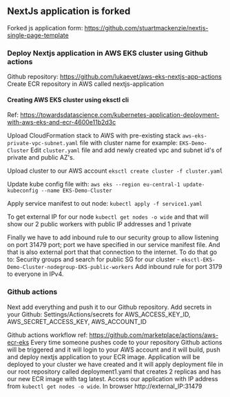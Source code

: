 ## NextJs application is forked
Forked js application form: https://github.com/stuartmackenzie/nextjs-single-page-template


### Deploy Nextjs application in AWS EKS cluster using Github actions

Github repository: https://github.com/lukaevet/aws-eks-nextjs-app-actions
Create ECR repository in AWS called  nextjs-application

#### Creating AWS EKS cluster using eksctl cli

Ref: https://towardsdatascience.com/kubernetes-application-deployment-with-aws-eks-and-ecr-4600e11b2d3c

Upload CloudFormation stack to AWS with pre-existing stack `aws-eks-private-vpc-subnet.yaml` file with cluster name for example: `EKS-Demo-Cluster`
 Edit `cluster.yaml` file and add newly created vpc and subnet id's of private and public AZ's.

Upload cluster to our AWS account 
``eksctl create cluster -f cluster.yaml``

Update kube config file with: 
`aws eks --region eu-central-1 update-kubeconfig --name EKS-Demo-Cluster`

Apply service manifest to out node:
`kubectl apply -f service1.yaml`

To get external IP for our node
`kubectl get nodes -o wide`
and that will show our 2 public workers with public IP addresses and 1 private 

Finally we have to add inbound rule to our security group to allow listening on port 31479 port; port we have specified in our service manifest file. And that is also external port that that connection to the internet.
To do that go to:
Security groups and search for public SG for our cluster - `eksctl-EKS-Demo-Cluster-nodegroup-EKS-public-workers`
Add inbound rule for port 3179 to everyone in IPv4.

### Github actions
Next add everything and push it to our Github repository. 
 Add secrets in your Github: Settings/Actions/secrets for AWS_ACCESS_KEY_ID, AWS_SECRET_ACCESS_KEY, AWS_ACCOUNT_ID

Github actions workflow ref: https://github.com/marketplace/actions/aws-ecr-eks
Every time someone pushes code to your repository Github actions will be triggered and it will login to your AWS account and it will build, push and deploy nextjs application to your ECR image.
Application will be deployed to your cluster we have created and it will apply deployment file in our root repository called deployment1.yaml that creates 2 replicas and has our new ECR image with tag latest.
Access our application with IP address from `kubectl get nodes -o wide`. In browser http://external_IP:31479
